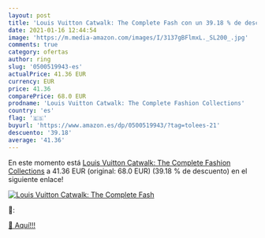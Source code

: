 ```yaml
---
layout: post
title: 'Louis Vuitton Catwalk: The Complete Fash con un 39.18 % de descuento'
date: 2021-01-16 12:44:54
image: 'https://m.media-amazon.com/images/I/3137gBFlmxL._SL200_.jpg'
comments: true
category: ofertas
author: ring
slug: '0500519943-es'
actualPrice: 41.36 EUR
currency: EUR
price: 41.36
comparePrice: 68.0 EUR
prodname: 'Louis Vuitton Catwalk: The Complete Fashion Collections'
country: 'es'
flag: '🇪🇸'
buyurl: 'https://www.amazon.es/dp/0500519943/?tag=tolees-21'
descuento: '39.18'
average: '41.36'
---
```


En este momento está [Louis Vuitton Catwalk: The Complete Fashion Collections](https://www.amazon.es/dp/0500519943/?tag=tolees-21) a 41.36 EUR (original: 68.0 EUR) (39.18 %  de descuento) en el siguiente enlace!

[![Louis Vuitton Catwalk: The Complete Fash](https://m.media-amazon.com/images/I/3137gBFlmxL._SL200_.jpg)](https://www.amazon.es/dp/0500519943/?tag=tolees-21)

🔎:


[🛒 Aquí!!!](https://www.amazon.es/dp/0500519943/?tag=tolees-21)
